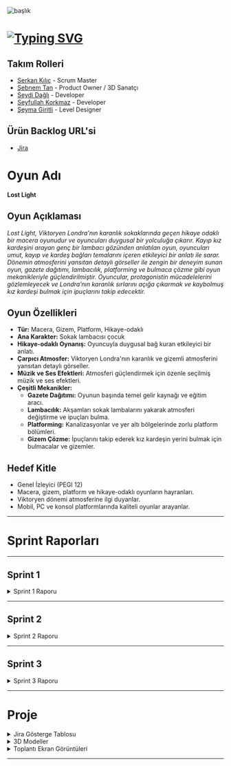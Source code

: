 ![başlık](https://github.com/Serkan-K/Unity_48/assets/125659165/de1c83ce-f56a-40de-af70-1034916785ba)

# [![Typing SVG](https://readme-typing-svg.demolab.com?font=&size=30&duration=1000&pause=3000&color=FFFFFF&center=true&vCenter=true&random=false&width=150&lines=+Unity+48)](https://git.io/typing-svg)

## Takım Rolleri

- [Serkan Kılıç](https://www.linkedin.com/in/serkan-klc/) - Scrum Master
- [Şebnem Tan](https://www.linkedin.com/in/%C5%9Febnem-tan/) - Product Owner / 3D Sanatçı
- [Seydi Dağlı](https://www.linkedin.com/in/seydidagli/) - Developer
- [Seyfullah Korkmaz](https://www.linkedin.com/in/seyfullah-korkmaz-polestar/) - Developer
- [Şeyma Giritli](https://www.linkedin.com/in/seymagrtl2/) - Level Designer

## Ürün Backlog URL'si
- [Jira](https://unity-48.atlassian.net/jira/software/projects/UNI48/boards/2?atlOrigin=eyJpIjoiZGU0MjlhMTZkYzNkNDgzNjg3NTkwYjEyM2QwZDgzMGMiLCJwIjoiaiJ9)

# Oyun Adı

**Lost Light**

## Oyun Açıklaması

_Lost Light, Viktoryen Londra'nın karanlık sokaklarında geçen hikaye odaklı bir macera oyunudur ve oyuncuları duygusal bir yolculuğa çıkarır. Kayıp kız kardeşini arayan genç bir lambacı gözünden anlatılan oyun, oyuncuları umut, kayıp ve kardeş bağları temalarını içeren etkileyici bir anlatı ile sarar. Dönemin atmosferini yansıtan detaylı görseller ile zengin bir deneyim sunan oyun, gazete dağıtımı, lambacılık, platforming ve bulmaca çözme gibi oyun mekanikleriyle güçlendirilmiştir. Oyuncular, protagonistin mücadelelerini gözlemleyecek ve Londra’nın karanlık sırlarını açığa çıkarmak ve kaybolmuş kız kardeşi bulmak için ipuçlarını takip edecektir._

## Oyun Özellikleri

- **Tür:** Macera, Gizem, Platform, Hikaye-odaklı
- **Ana Karakter:** Sokak lambacısı çocuk
- **Hikaye-odaklı Oynanış:** Oyuncuyla duygusal bağ kuran etkileyici bir anlatı.
- **Çarpıcı Atmosfer:** Viktoryen Londra'nın karanlık ve gizemli atmosferini yansıtan detaylı görseller.
- **Müzik ve Ses Efektleri:** Atmosferi güçlendirmek için özenle seçilmiş müzik ve ses efektleri.
- **Çeşitli Mekanikler:**
  - **Gazete Dağıtımı:** Oyunun başında temel gelir kaynağı ve eğitim aracı.
  - **Lambacılık:** Akşamları sokak lambalarını yakarak atmosferi değiştirme ve ipuçları bulma.
  - **Platforming:** Kanalizasyonlar ve yer altı bölgelerinde zorlu platform bölümleri.
  - **Gizem Çözme:** İpuçlarını takip ederek kız kardeşin yerini bulmak için bulmacalar ve gizemler.

## Hedef Kitle

- Genel İzleyici (PEGI 12)
- Macera, gizem, platform ve hikaye-odaklı oyunların hayranları.
- Viktoryen dönemi atmosferine ilgi duyanlar.
- Mobil, PC ve konsol platformlarında kaliteli oyunlar arayanlar.

---

# Sprint Raporları

---

## Sprint 1

<details>
<summary>Sprint 1 Raporu</summary>

### Sprint Hedefi

İlk sprintin sonunda, oyuncu için gazete dağıtımı, lambacılık ve kanalizasyona giriş bölümlerinin tamamlanması hedeflenmiştir.

### Sprint Notları (Sprint Backlog)

  - Gazete dağıtım mekanizması oluşturuldu
  - Lambacılık mekanizması oluşturuldu
  - Londra sokakları modellenip eklendi
  - Ana karakter modeli ve animasyonları oluşturuldu

### Skorlama

Projenin toplam backlog'u **145** puan içermektedir. Üç sprintlik projede, ilk sprintin **37** puanı tamamlaması planlanmıştır. Tüm hedefler gerçekleştirildiği için **37** puan toplandı.

### Puan Tamamlanma Mantığı

Puanlar, her görevin karmaşıklığına ve tamamlanma süresine göre belirlendi.

- - - -
### Backlog Organizasyonu

  #### Günlük Scrum

<details>
<summary>Günlük Scrum Görselleri</summary>
  
![fotoğraf-kolaj png](https://github.com/Serkan-K/Unity_48/assets/125659165/759a5ad3-818c-4632-a967-eca635d42313)


</details>

- - - -
### Sprint Panosu Güncellemesi

<details>
<summary>Sprint Panosu Ekran Görüntüsü</summary>

![Sprint 1 Backlog ](https://github.com/Serkan-K/Unity_48/assets/125659165/12d3a87b-2be7-4151-9df1-21a2807056db)


</details>


### Oyunda Yapılan Çalışmalar

<details>
<summary>Oyun İçi Ekran Görüntüleri</summary>

#### Unity
![Lost Light-Sprint1-](https://github.com/Serkan-K/Unity_48/assets/125659165/1468f0cc-38f9-4ffa-966d-f2c3c627cb42)

</details>

<details><summary>Modeller</summary>
  
![Blender Binalar ](https://github.com/Serkan-K/Unity_48/assets/125659165/9a0e500d-9975-4479-af40-1a94bb92eb39)
![Karakterler ](https://github.com/Serkan-K/Unity_48/assets/125659165/c6a04de0-27e7-42a8-a42a-18ccd61f1689)
</details>


### Sprint İncelemesi

  - İlk sprint hedeflerinin tamamı başarıyla gerçekleştirildi.
  - Önemli gelişmeler arasında Unity Cloud entegrasyonunu öğrenme ve karakter kontrolünü sıfırdan yazma yer aldı.
  - Animasyon entegrasyonu ve varlık araştırma ile ilgili sorunlara rağmen proje ilerlemeye devam ediyor.
  - Hazır varlıklar için araştırma yapıldı, ancak uygun ücretsiz varlık bulunamadığı için görsel bütünlüğü korumak adına modeller Blender ile oluşturuldu.
  - Proje için daha sürdürülebilir ve kullanışlı bir çözüm olarak yeni bir giriş sistemi benimsenmiştir.
  - Gelecek sprintler, animasyon süreçlerinin daha ayrıntılı planlanmasını, Unity Cloud kullanımının güçlendirilmesini ve oyunun daha fazla test edilmesini içerecektir.

![Sprint 1](https://github.com/Serkan-K/Unity_48/assets/125659165/ad700e23-3725-40b2-ab04-2b1b28959653)



### Sprint Yansıtması

- **Olumlu:** Görev tamamlama süreci takım içinde daha düzenli hale geldi ve projenin ilerleyişi hızlandı.
- **Geliştirilecek:** Bazı görevler beklenenden uzun sürdü, bu yüzden gelecekteki sprintler daha dikkatli planlanacaktır.
- **Eylem:** İkinci sprintte daha gerçekçi tahminler yapılacaktır.
  
#### Günlük Görev Programı
![Sprint takvimi](https://github.com/Serkan-K/Unity_48/assets/125659165/df0e8d14-e8de-4e34-a7d1-3d60b3e1f8e1)


</details>

---

## Sprint 2

<details>
<summary>Sprint 2 Raporu</summary>

### Sprint Hedefi

İkinci sprintin sonunda, itme-çekme mekanikleri, yüzme mekanikleri ve kanalizasyon bölümlerinin tamamlanması hedeflenmiştir.

### Sprint Notları (Sprint Backlog)

  - İtme-çekme mekanikleri oluşturuldu
  - Şehir modelleme güncellendi
  - Kanalizasyon modelleri tamamlandı
  - Yan karakter modelleri tamamlandı

### Skorlama

Projenin toplam backlog'u **145** puan içermektedir. Üç sprintlik projede, ikinci sprintin **63** puanı tamamlaması planlanmıştır. Tüm hedefler gerçekleştirildiği için **63** puan toplandı.

### Puan Tamamlanma Mantığı

Puanlar, ilk sprintte olduğu gibi her görevin karmaşıklığı ve tamamlanma süresine göre belirlendi.

- - - -
### Backlog Organizasyonu

  #### Günlük Scrum

<details>
<summary>Günlük Scrum Görselleri</summary>
  
![günlük scrum_2](https://github.com/user-attachments/assets/cca386db-b491-428d-8533-e9d5bcc2b522)


</details>

- - - -
### Sprint Panosu Güncellemesi

<details>
<summary>Sprint Panosu Ekran Görüntüsü</summary>


![Sprint 2 list ](https://github.com/user-attachments/assets/6f1251fc-9188-4c4b-b1fe-899ff0444e1d)


</details>


### Oyunda Yapılan Çalışmalar

<details>
<summary>Oyun İçi Ekran Görüntüleri</summary>

#### Unity
![Sprint 2](https://github.com/user-attachments/assets/7e5176ef-492c-4d49-871c-bba0bde34b71)

</details>

<details><summary>Modeller</summary>
  
![blend ](https://github.com/user-attachments/assets/b3f1a6e0-9854-4e4f-b775-cf25870c8d1b)
![blend 2](https://github.com/user-attachments/assets/fe628297-321b-4220-b842-4379bc7b67a3)
</details>


### Sprint İncelemesi

  - İkinci sprintin tüm hedefleri başarıyla tamamlandı.
  - Önemli gelişmeler arasında Unity Cloud entegrasyonu ve karakter kontrolünü durum makinesi formatına dönüştürme yer aldı.
  - Hazır varlıklar için araştırma tekrar yapıldı, ancak uygun ücretsiz varlık bulunamadığı için modeller Blender ile oluşturuldu.
  - Bir sonraki sprintin oyunu tamamlamayı ve sunum aşamasına geçmeyi hedeflemesi planlanmaktadır.

![Burndown](https://github.com/user-attachments/assets/61f89e9f-ec27-4ec3-a9aa-7807c66d6791)


### Sprint Yansıtması

- **Olumlu:** İkinci sprintte görev tamamlama süresi birincisine göre daha hızlı oldu.
- **Geliştirilecek:** Bazı görevler tahmin edilenden uzun sürdü, bu yüzden bir sonraki sprintte bu gecikme ele alınacaktır.
- **Eylem:** Son sprintte görevlerin daha hızlı tamamlanması için çaba gösterilecektir.
  
#### Günlük Görev Programı
![Sprint 2 takvimi ](https://github.com/user-attachments/assets/c3b4385d-6e23-439a-ab35-2815e5401e5b)


</details>

---

## Sprint 3

<details>
<summary>Sprint 3 Raporu</summary>

### Sprint Hedefi

[Sprint 3 İçin Belirlenen Hedefler]

### Sprint Notları (Sprint Backlog)

[Sprint 3 İçin Belirlenen Görevler]

[Sprint 3 Raporunun Devamı - Skorlama, Günlük Scrum, Sprint Panosu, Ekran Görüntüleri, İnceleme, Yansıtma]

</details>

----

# Proje

<details>
<summary>Jira Gösterge Tablosu</summary>

[Jira Gösterge Tablosu Ekran Görüntüsü]

</details>

<details>
<summary>3D Modeller</summary>

[3D Model Ekran Görüntüleri]

</details>

<details>
<summary>Toplantı Ekran Görüntüleri</summary>

[Toplantı Ekran Görüntüleri]

</details>

---
